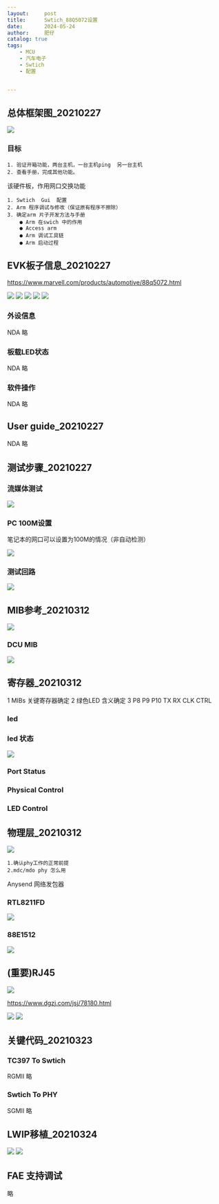 ```yaml
---
layout:     post
title:      Swtich_88Q5072设置
date:       2024-05-24
author:     肥仔
catalog: true
tags:
    - MCU
    - 汽车电子
    - Swtich
    - 配置


--- 
```


## 总体框架图_20210227


<img src ="https://daniao2017.github.io/img/in_post/读书笔记/Swtich配置.png">

### 目标

```
1. 验证开箱功能，两台主机，一台主机ping  另一台主机
2. 查看手册，完成其他功能。
```
该硬件板，作用网口交换功能

```
1. Swtich  Gui  配置
2. Arm 程序调试与修改（保证原有程序不擦除）
3. 确定arm 片子开发方法与手册
    ● Arm 在swich 中的作用
    ● Access arm 
    ● Arm 调试工具链
    ● Arm 启动过程
```

## EVK板子信息_20210227

https://www.marvell.com/products/automotive/88q5072.html

<img src ="https://daniao2017.github.io/img/in_post/读书笔记/Swtich_1.png">


<img src ="https://daniao2017.github.io/img/in_post/读书笔记/Swtich_2.png">

<img src ="https://daniao2017.github.io/img/in_post/读书笔记/Swtich_3.png">


<img src ="https://daniao2017.github.io/img/in_post/读书笔记/Swtich_4.png">

<img src ="https://daniao2017.github.io/img/in_post/读书笔记/Swtich_5.png">

### 外设信息
NDA 略
### 板载LED状态
NDA 略
### 软件操作
NDA 略
## User guide_20210227
NDA 略
## 测试步骤_20210227

### 流媒体测试

<img src ="https://daniao2017.github.io/img/in_post/读书笔记/Swtich_6.png">

### PC 100M设置

笔记本的网口可以设置为100M的情况（非自动检测）

<img src ="https://daniao2017.github.io/img/in_post/读书笔记/Swtich_7.png">

### 测试回路

<img src ="https://daniao2017.github.io/img/in_post/读书笔记/Swtich_8.png">

## MIB参考_20210312

<img src ="https://daniao2017.github.io/img/in_post/读书笔记/Swtich_9.png">

###  DCU MIB

<img src ="https://daniao2017.github.io/img/in_post/读书笔记/Swtich_10.png">


## 寄存器_20210312

1 MIBs 关键寄存器确定
2 绿色LED 含义确定
3 P8 P9 P10 TX RX CLK CTRL

### led
### led 状态

<img src ="https://daniao2017.github.io/img/in_post/读书笔记/Switch_11.png">

### Port Status 
### Physical Control 
### LED Control  


## 物理层_20210312

<img src ="https://daniao2017.github.io/img/in_post/读书笔记/Switch_12.png">


```
1.确认phy工作的正常前提
2.mdc/mdo phy 怎么用
```
Anysend 网络发包器


### RTL8211FD

<img src ="https://daniao2017.github.io/img/in_post/读书笔记/Switch_13.png">

### 88E1512

<img src ="https://daniao2017.github.io/img/in_post/读书笔记/Switch_14.png">


## (重要)RJ45

<img src ="https://daniao2017.github.io/img/in_post/读书笔记/Switch_15.png">

https://www.dgzj.com/jsj/78180.html

<img src ="https://daniao2017.github.io/img/in_post/读书笔记/Switch_16.png">


<img src ="https://daniao2017.github.io/img/in_post/读书笔记/Switch_17.png">

## 关键代码_20210323

### TC397 To Swtich
RGMII
略
### Swtich To PHY

SGMII
略

## LWIP移植_20210324

<img src ="https://daniao2017.github.io/img/in_post/读书笔记/Switch_22.png">


<img src ="https://daniao2017.github.io/img/in_post/读书笔记/Switch_23.png">

## FAE 支持调试

略